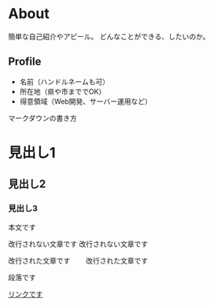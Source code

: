 # About
簡単な自己紹介やアピール。
どんなことができる、したいのか。

## Profile
- 名前（ハンドルネームも可）
- 所在地（県や市まででOK）
- 得意領域（Web開発、サーバー運用など）

マークダウンの書き方
# 見出し1
## 見出し2
### 見出し3
本文です

改行されない文章です
改行されない文章です

改行された文章です　　
改行された文章です

段落です

[リンクです](https://nnn.ed.nico)
